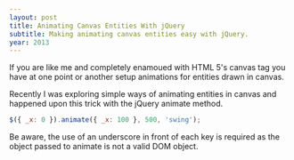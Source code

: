 ```yaml
---
layout: post
title: Animating Canvas Entities With jQuery
subtitle: Making animating canvas entities easy with jQuery.
year: 2013
---
```


If you are like me and completely enamoued with HTML 5's canvas tag you have at one point or another setup animations for entities drawn in canvas.

Recently I was exploring simple ways of animating entities in canvas and happened upon this trick with the jQuery animate method.

```javascript
$({ _x: 0 }).animate({ _x: 100 }, 500, 'swing');
```

Be aware, the use of an underscore in front of each key is required as the object passed to animate is not a valid DOM object.